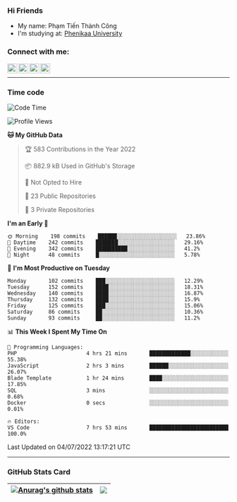 ### Hi Friends

- My name: Phạm Tiến Thành Công
- I'm studying at: [Phenikaa University]


### Connect with me:
[<img align="left" alt="PhamTienThanhCong | Facebook" width="22px" src="https://upload.wikimedia.org/wikipedia/commons/thumb/1/16/Facebook-icon-1.png/640px-Facebook-icon-1.png" />][facebook]
[<img align="left" alt="PhamTienThanhCong | Zalo" width="22px" src="https://www.anphatpc.com.vn/template/anphat_2020v2/images/icon-zalo.jpg" />][zalo]
[<img align="left" alt="PhamTienThanhCong | LinkedIn" width="22px" src="https://cdn3.iconfinder.com/data/icons/inficons/512/linkedin.png" />][linkedin]
[<img align="left" alt="PhamTienThanhCong | tiktok" width="22px" src="https://cdn.worldvectorlogo.com/logos/tiktok-logo.svg" />][tiktok]

<br />

---

### Time code

<!--START_SECTION:waka-->
![Code Time](http://img.shields.io/badge/Code%20Time-462%20hrs%2051%20mins-blue)

![Profile Views](http://img.shields.io/badge/Profile%20Views-39-blue)

**🐱 My GitHub Data** 

> 🏆 583 Contributions in the Year 2022
 > 
> 📦 882.9 kB Used in GitHub's Storage 
 > 
> 🚫 Not Opted to Hire
 > 
> 📜 23 Public Repositories 
 > 
> 🔑 3 Private Repositories  
 > 
**I'm an Early 🐤** 

```text
🌞 Morning    198 commits    ██████░░░░░░░░░░░░░░░░░░░   23.86% 
🌆 Daytime    242 commits    ███████░░░░░░░░░░░░░░░░░░   29.16% 
🌃 Evening    342 commits    ██████████░░░░░░░░░░░░░░░   41.2% 
🌙 Night      48 commits     █░░░░░░░░░░░░░░░░░░░░░░░░   5.78%

```
📅 **I'm Most Productive on Tuesday** 

```text
Monday       102 commits    ███░░░░░░░░░░░░░░░░░░░░░░   12.29% 
Tuesday      152 commits    ████░░░░░░░░░░░░░░░░░░░░░   18.31% 
Wednesday    140 commits    ████░░░░░░░░░░░░░░░░░░░░░   16.87% 
Thursday     132 commits    ████░░░░░░░░░░░░░░░░░░░░░   15.9% 
Friday       125 commits    ███░░░░░░░░░░░░░░░░░░░░░░   15.06% 
Saturday     86 commits     ██░░░░░░░░░░░░░░░░░░░░░░░   10.36% 
Sunday       93 commits     ██░░░░░░░░░░░░░░░░░░░░░░░   11.2%

```


📊 **This Week I Spent My Time On** 

```text
💬 Programming Languages: 
PHP                      4 hrs 21 mins       █████████████░░░░░░░░░░░░   55.38% 
JavaScript               2 hrs 3 mins        ██████░░░░░░░░░░░░░░░░░░░   26.07% 
Blade Template           1 hr 24 mins        ████░░░░░░░░░░░░░░░░░░░░░   17.85% 
SQL                      3 mins              ░░░░░░░░░░░░░░░░░░░░░░░░░   0.68% 
Docker                   0 secs              ░░░░░░░░░░░░░░░░░░░░░░░░░   0.01%

🔥 Editors: 
VS Code                  7 hrs 53 mins       █████████████████████████   100.0%

```


 Last Updated on 04/07/2022 13:17:21 UTC
<!--END_SECTION:waka-->

---

### GitHub Stats Card

| <a href="https://github.com/phamtienthanhcong"><img align="center" src="https://github-readme-stats.vercel.app/api?username=PhamTienThanhCong&show_icons=true&include_all_commits=true&theme=buefy&hide_border=true&theme=ocean_dark" alt="Anurag's github stats" /></a> | <a href="https://github.com/phamtienthanhcong"><img align="center" src="https://github-readme-stats.vercel.app/api/top-langs/?username=PhamTienThanhCong&layout=compact&theme=buefy&hide_border=true&theme=ocean_dark" /></a> |
| ------------- | ------------- |

[Phenikaa University]: https://phenikaa-uni.edu.vn/vi
[facebook]: https://www.facebook.com/phamtienthanhcong
[linkedin]: https://linkedin.com/in/phamtienthanhcong
[zalo]: https://zalo.me/0396396332
[tiktok]: https://www.tiktok.com/@phamtienthanhcong
[web]: https://github.com/PhamTienThanhCong/web_dev
[min project]: https://github.com/PhamTienThanhCong/Project-Of-Web
[c and cpp]: https://github.com/PhamTienThanhCong/Code_C_and_Cpro
[python]: https://github.com/PhamTienThanhCong/Python_beginer

